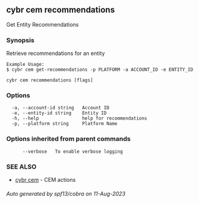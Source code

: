 ## cybr cem recommendations

Get Entity Recommendations

### Synopsis

Retrieve recommendations for an entity

	Example Usage:
	$ cybr cem get-recommendations -p PLATFORM -a ACCOUNT_ID -e ENTITY_ID

```
cybr cem recommendations [flags]
```

### Options

```
  -a, --account-id string   Account ID
  -e, --entity-id string    Entity ID
  -h, --help                help for recommendations
  -p, --platform string     Platform Name
```

### Options inherited from parent commands

```
      --verbose   To enable verbose logging
```

### SEE ALSO

* [cybr cem](cybr_cem.md)	 - CEM actions

###### Auto generated by spf13/cobra on 11-Aug-2023

